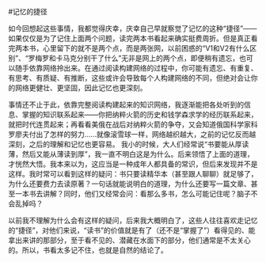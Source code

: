 #﻿记忆的捷径

如今回想起这些事情，我都觉得庆幸，庆幸自己早就察觉了记忆的这种“捷径”——如果仅仅是为了记住上面两个问题，读完两本书看起来确实挺费周折。但是真正看完两本书，心里留下的就不是两个点，而是两张网，以前困惑的“V1和V2有什么区别”、“罗梅罗和卡马克分别干了什么”无非是网上的两个点，即便稍有遗忘，也可以随手依靠网络拎出来。在通过阅读构建网络的过程中，你可能有遗忘、有重复、有思考、有质疑、有推断，这些或许会导致每个人构建网络的不同，但绝对会让你的网络更健壮、更坚固，因此记忆也更深刻。

事情还不止于此，依靠完整阅读构建起来的知识网络，我逐渐能把各处听到的信息、掌握的知识联系起来——你把纳粹火箭的历史和钱学森求学的经历联系起来，就把时代连贯起来；再看看美俄在战后对纳粹火箭的争夺，又会知道俄国科学家科罗廖夫付出了怎样的努力……就像滚雪球一样，网络越织越大，之前的记忆反而越深刻，之后的理解和记忆也更容易。 我小的时候，大人们经常说“书要能从厚读薄，然后又能从薄读到厚”，我一直不明白这是为什么。后来领悟了上面的道理，才恍然大悟。我本来以为，这应当是一种成年人都具备的常识，但后来发现并不是这样。我时常可以看到这样的疑问：书只要读精华本（甚至跟人聊聊）就足够了，为什么还要费力去读原著？一句话就能说明白的道理，为什么还要写一篇文章、甚至一本书去讲解？同时，他们又经常会问：看那么多书，怎么可能记住呢？脑子不会乱掉吗？

以前我不理解为什么会有这样的疑问，后来我大概明白了，这些人往往喜欢走记忆的“捷径”，对他们来说，“读书”的价值就是有了（还不是“掌握了”）看得见的、能拿出来讲的那部分，至于看不见的、潜藏在水面下的部分，他们通常是不太关心的。所以，书看太多记不住，也就是自然的结论了。

